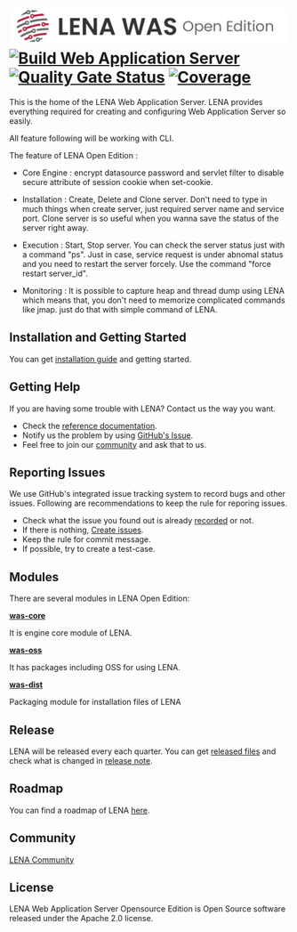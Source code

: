 

# <img src="docs/images/readme_lena_was_head.png" width="800"> [![Build Web Application Server](https://github.com/OpenLENA/lena-was/actions/workflows/build.yml/badge.svg)](https://github.com/OpenLENA/lena-was/actions/workflows/build.yml) [![Quality Gate Status](https://sonarcloud.io/api/project_badges/measure?project=OpenLENA_lena-was&metric=alert_status)](https://sonarcloud.io/dashboard?id=OpenLENA_lena-was) [![Coverage](https://sonarcloud.io/api/project_badges/measure?project=OpenLENA_lena-was&metric=coverage)](https://sonarcloud.io/dashboard?id=OpenLENA_lena-was)


This is the home of the LENA Web Application Server.
LENA provides everything required for creating and configuring Web Application Server so easily.

All feature following will be working with CLI.

The feature of LENA Open Edition : 

+ Core Engine : encrypt datasource password and servlet filter to disable secure attribute of session cookie when set-cookie.

+ Installation : Create, Delete and Clone server. Don't need to type in much things when create server, just required server name and service port.
  Clone server is so useful when you wanna save the status of the server right away.
 
+ Execution : Start, Stop server. You can check the server status just with a command "ps". Just in case, service request is under abnomal status and you need to
              restart the server forcely. Use the command "force restart server_id". 

+ Monitoring : It is possible to capture heap and thread dump using LENA which means that, you don't need to memorize complicated commands like jmap.
               just do that with simple command of LENA.



## Installation and Getting Started
You can get [installation guide](https://github.com/OpenLENA/lena-was/wiki/Installation-Guide) and getting started.

## Getting Help
If you are having some trouble with LENA? Contact us the way you want.
+ Check the [reference documentation](https://github.com/OpenLENA/lena-was/wiki).
+ Notify us the problem by using [GitHub's Issue](https://github.com/OpenLENA/lena-was/issues/new).
+ Feel free to join our [community](https://groups.google.com/g/lena-oe) and ask that to us.

## Reporting Issues
We use GitHub's integrated issue tracking system to record bugs and other issues. Following are recommendations to keep the rule for reporing issues.
+ Check what the issue you found out is already [recorded](https://github.com/OpenLENA/lena-was/issues) or not.
+ If there is nothing, [Create issues](https://github.com/OpenLENA/lena-was/issues/new).
+ Keep the rule for commit message.
+ If possible, try to create a test-case.

## Modules
There are several modules in LENA Open Edition:

[**was-core**](https://github.com/OpenLENA/lena-was/tree/master/was-core)

It is engine core module of LENA.

[**was-oss**](https://github.com/OpenLENA/lena-was/tree/master/was-oss)

It has packages including OSS for using LENA.

[**was-dist**](https://github.com/OpenLENA/lena-was/tree/master/was-dist)

Packaging module for installation files of LENA

## Release
LENA will be released every each quarter. You can get [released files](https://github.com/OpenLENA/lena-was/releases) and check what is changed in [release note](https://github.com/OpenLENA/lena-was/wiki).

## Roadmap
You can find a roadmap of LENA [here](https://github.com/OpenLENA/lena-was/wiki/2021-Roadmap).

## Community
[LENA Community](https://groups.google.com/g/openlena)

## License
LENA Web Application Server Opensource Edition is Open Source software released under the Apache 2.0 license.
